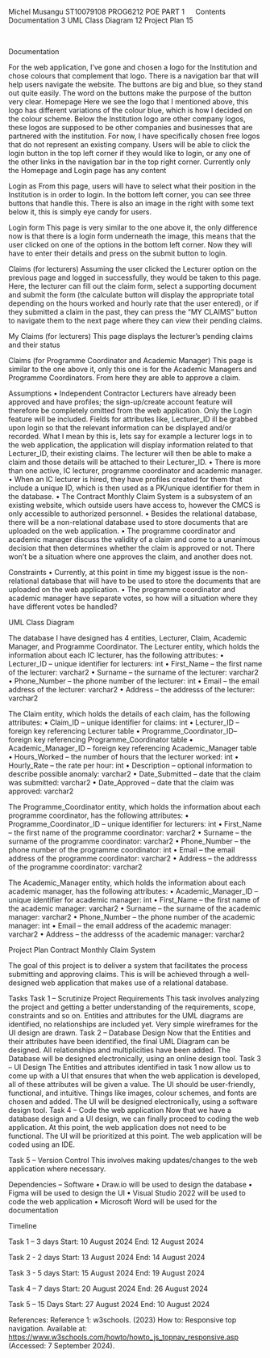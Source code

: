 Michel Musangu
ST10079108
PROG6212
POE PART 1
 
Contents
Documentation	3
UML Class Diagram	12
Project Plan	15


 

Documentation

For the web application, I’ve gone and chosen a logo for the Institution and chose colours that complement that logo. There is a navigation bar that will help users navigate the website. The buttons are big and blue, so they stand out quite easily. The word on the buttons make the purpose of the button very clear.
Homepage
Here we see the logo that I mentioned above, this logo has different variations of the colour blue, which is how I decided on the colour scheme. Below the Institution logo are other company logos, these logos are supposed to be other companies and businesses that are partnered with the institution. For now, I have specifically chosen free logos that do not represent an existing company. Users will be able to click the login button in the top left corner if they would like to login, or any one of the other links in the navigation bar in the top right corner. Currently only the Homepage and Login page has any content



Login as
From this page, users will have to select what their position in the Institution is in order to login. In the bottom left corner, you can see three buttons that handle this. There is also an image in the right with some text below it, this is simply eye candy for users.











Login form 
This page is very similar to the one above it, the only difference now is that there is a login form underneath the image, this means that the user clicked on one of the options in the bottom left corner. Now they will have to enter their details and press on the submit button to login.











Claims (for lecturers)
Assuming the user clicked the Lecturer option on the previous page and logged in successfully, they would be taken to this page. Here, the lecturer can fill out the claim form, select a supporting document and submit the form (the calculate button will display the appropriate total depending on the hours worked and hourly rate that the user entered), or if they submitted a claim in the past, they can press the “MY CLAIMS” button to navigate them to the next page where they can view their pending claims.









My Claims (for lecturers)
This page displays the lecturer’s pending claims and their status












Claims (for Programme Coordinator and Academic Manager)
This page is similar to the one above it, only this one is for the Academic Managers and Programme Coordinators. From here they are able to approve a claim.











Assumptions
•	Independent Contractor Lecturers have already been approved and have profiles; the sign-up/create account feature will therefore be completely omitted from the web application. Only the Login feature will be included. Fields for attributes like, Lecturer_ID ill be grabbed upon login so that the relevant information can be displayed and/or recorded. What I mean by this is, lets say for example a lecturer logs in to the web application, the application will display information related to that Lecturer_ID, their existing claims. The lecturer will then be able to make a claim and those details will be attached to their Lecturer_ID.
•	There is more than one active, IC lecturer, programme coordinator and academic manager.
•	When an IC lecturer is hired, they have profiles created for them that include a unique ID, which is then used as a PK/unique identifier for them in the database.
•	The Contract Monthly Claim System is a subsystem of an existing website, which outside users have access to, however the CMCS is only accessible to authorized personnel.
•	Besides the relational database, there will be a non-relational database used to store documents that are uploaded on the web application.
•	The programme coordinator and academic manager discuss the validity of a claim and come to a unanimous decision that then determines whether the claim is approved or not. There won’t be a situation where one approves the claim, and another does not.

Constraints
•	Currently, at this point in time my biggest issue is the non-relational database that will have to be used to store the documents that are uploaded on the web application.
•	The programme coordinator and academic manager have separate votes, so how will a situation where they have different votes be handled?























UML Class Diagram
 




The database I have designed has 4 entities, Lecturer, Claim, Academic Manager, and Programme Coordinator.
The Lecturer entity, which holds the information about each IC lecturer, has the following attributes:
•	Lecturer_ID – unique identifier for lecturers: int
•	First_Name – the first name of the lecturer: varchar2
•	Surname – the surname of the lecturer: varchar2
•	Phone_Number – the phone number of the lecturer: int
•	Email – the email address of the lecturer: varchar2
•	Address – the addresss of the lecturer: varchar2

The Claim entity, which holds the details of each claim, has the following attributes:
•	Claim_ID – unique identifier for claims: int
•	Lecturer_ID – foreign key referencing Lecturer table
•	Programme_Coordinator_ID– foreign key referencing Programme_Coordinator table
•	Academic_Manager_ID – foreign key referencing Academic_Manager table
•	Hours_Worked – the number of hours that the lecturer worked: int
•	Hourly_Rate – the rate per hour: int
•	Description – optional information to describe possible anomaly: varchar2
•	Date_Submitted – date that the claim was submitted: varchar2
•	Date_Approved – date that the claim was approved: varchar2

The Programme_Coordinator entity, which holds the information about each programme coordinator, has the following attributes:
•	Programme_Coordinator_ID – unique identifier for lecturers: int
•	First_Name – the first name of the programme coordinator: varchar2
•	Surname – the surname of the programme coordinator: varchar2
•	Phone_Number – the phone number of the programme coordinator: int
•	Email – the email address of the programme coordinator: varchar2
•	Address – the addresss of the programme coordinator: varchar2

The Academic_Manager entity, which holds the information about each academic manager, has the following attributes:
•	Academic_Manager_ID – unique identifier for academic manager: int
•	First_Name – the first name of the academic manager: varchar2
•	Surname – the surname of the academic manager: varchar2
•	Phone_Number – the phone number of the academic manager: int
•	Email – the email address of the academic manager: varchar2
•	Address – the addresss of the academic manager: varchar2






















Project Plan
Contract Monthly Claim System

The goal of this project is to deliver a system that facilitates the process submitting and approving claims. This is will be achieved through a well-designed web application that makes use of a relational database.

Tasks
Task 1 – Scrutinize Project Requirements
This task involves analyzing the project and getting a better understanding of the requirements, scope, constraints and so on. Entities and attributes for the UML diagrams are identified, no relationships are included yet. Very simple wireframes for the UI design are drawn.
Task 2 – Database Design
Now that the Entities and their attributes have been identified, the final UML Diagram can be designed. All relationships and multiplicities have been added. The Database will be designed electronically, using  an online design tool.
Task 3 – UI Design
The Entities and attributes identified in task 1 now allow us to come up with a UI that ensures that when the web application is developed, all of these attributes will be given a value. The UI should be user-friendly, functional, and intuitive. Things like images, colour schemes, and fonts are chosen and added. The UI will be designed electronically, using a software design tool.
Task 4 – Code the web application
Now that we have a database design and a UI design, we can finally proceed to coding the web application. At this point, the web application does not need to be functional. The UI will be prioritized at this point. The web application will be coded using an IDE.

Task 5 – Version Control
This involves making updates/changes to the web application where necessary.

Dependencies – Software
•	Draw.io will be used to design the database
•	Figma will be used to design the UI 
•	Visual Studio 2022 will be used to code the web application
•	Microsoft Word will be used for the documentation

Timeline

Task 1 – 3 days
Start: 10 August 2024
End: 12 August 2024

Task 2 - 2 days
Start: 13 August 2024
End: 14 August 2024

Task 3 - 5 days
Start: 15 August 2024
End: 19 August 2024

Task 4 – 7 days
Start: 20 August 2024
End: 26 August 2024

Task 5 – 15 Days
Start: 27 August 2024
End: 10 August 2024






References:
Reference 1: 
w3schools. (2023) How to: Responsive top navigation. Available at: https://www.w3schools.com/howto/howto_js_topnav_responsive.asp (Accessed: 7 September 2024).
